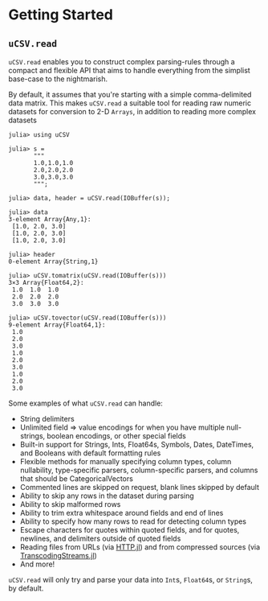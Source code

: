 # Getting Started

## `uCSV.read`

`uCSV.read` enables you to construct complex parsing-rules through a compact and flexible API that aims to handle everything from the simplist base-case to the nightmarish.

By default, it assumes that you're starting with a simple comma-delimited data matrix. This makes `uCSV.read` a suitable tool for reading raw numeric datasets for conversion to 2-D `Arrays`, in addition to reading more complex datasets

```jldoctest
julia> using uCSV

julia> s =
       """
       1.0,1.0,1.0
       2.0,2.0,2.0
       3.0,3.0,3.0
       """;

julia> data, header = uCSV.read(IOBuffer(s));

julia> data
3-element Array{Any,1}:
 [1.0, 2.0, 3.0]
 [1.0, 2.0, 3.0]
 [1.0, 2.0, 3.0]

julia> header
0-element Array{String,1}

julia> uCSV.tomatrix(uCSV.read(IOBuffer(s)))
3×3 Array{Float64,2}:
 1.0  1.0  1.0
 2.0  2.0  2.0
 3.0  3.0  3.0

julia> uCSV.tovector(uCSV.read(IOBuffer(s)))
9-element Array{Float64,1}:
 1.0
 2.0
 3.0
 1.0
 2.0
 3.0
 1.0
 2.0
 3.0

```

Some examples of what `uCSV.read` can handle:

- String delimiters
- Unlimited field => value encodings for when you have multiple null-strings, boolean encodings, or other special fields
- Built-in support for Strings, Ints, Float64s, Symbols, Dates, DateTimes, and Booleans with default formatting rules
- Flexible methods for manually specifying column types, column nullability, type-specific parsers, column-specific parsers, and columns that should be CategoricalVectors
- Commented lines are skipped on request, blank lines skipped by default
- Ability to skip any rows in the dataset during parsing
- Ability to skip malformed rows
- Ability to trim extra whitespace around fields and end of lines
- Ability to specify how many rows to read for detecting column types
- Escape characters for quotes within quoted fields, and for quotes, newlines, and delimiters outside of quoted fields
- Reading files from URLs (via [HTTP.jl](https://github.com/JuliaWeb/HTTP.jl)) and from compressed sources (via [TranscodingStreams.jl](https://github.com/bicycle1885/TranscodingStreams.jl#codec-packages))
- And more!

`uCSV.read` will only try and parse your data into `Int`s, `Float64`s, or `String`s, by default.
